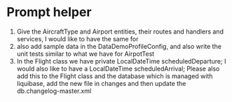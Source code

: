 # Prompt helper

1. Give the AircraftType and Airport entities, their routes and handlers and services, I would like to have the same for
2. also add sample data in the DataDemoProfileConfig, and also write the unit tests similar to what we have for AirpotTest
3. In the Flight class we have  private LocalDateTime scheduledDeparture; I would also like to have a LocalDateTime scheduledArrival; Please also add this to the Flight class and the database which is managed with liquibase, add the new file in changes and then update the db.changelog-master.xml